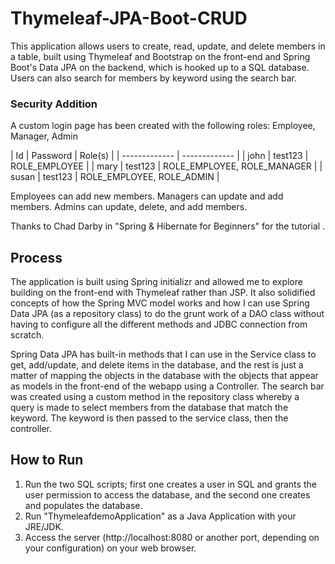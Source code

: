 # Thymeleaf-JPA-Boot-CRUD
This application allows users to create, read, update, and delete members in a table, built using Thymeleaf and Bootstrap on the front-end and Spring Boot's Data JPA on the backend, which is hooked up to a SQL database. Users can also search for members by keyword using the search bar.

### Security Addition
A custom login page has been created with the following roles: Employee, Manager, Admin

| Id  | Password | Role(s)  |
| ------------- | ------------- |
| john  | test123 | ROLE_EMPLOYEE  |
| mary  | test123 | ROLE_EMPLOYEE, ROLE_MANAGER  |
| susan  | test123 | ROLE_EMPLOYEE, ROLE_ADMIN  |

Employees can add new members.
Managers can update and add members.
Admins can update, delete, and add members.

Thanks to Chad Darby in "Spring & Hibernate for Beginners" for the tutorial .

## Process
The application is built using Spring initializr and allowed me to explore building on the front-end with Thymeleaf rather than JSP. It also solidified concepts of how the Spring MVC model works and how I can use Spring Data JPA (as a repository class) to do the grunt work of a DAO class without having to configure all the different methods and JDBC connection from scratch. 

Spring Data JPA has built-in methods that I can use in the Service class to get, add/update, and delete items in the database, and the rest is just a matter of mapping the objects in the database with the objects that appear as models in the front-end of the webapp using a Controller. The search bar was created using a custom method in the repository class whereby a query is made to select members from the database that match the keyword. The keyword is then passed to the service class, then the controller. 

## How to Run
1. Run the two SQL scripts; first one creates a user in SQL and grants the user permission to access the database, and the second one creates and populates the database.
2. Run "ThymeleafdemoApplication" as a Java Application with your JRE/JDK.
3. Access the server (http://localhost:8080 or another port, depending on your configuration) on your web browser.
